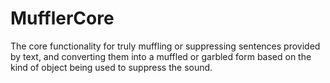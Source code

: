 # MufflerCore
The core functionality for truly muffling or suppressing sentences provided by text, and converting them into a muffled or garbled form based on the kind of object being used to suppress the sound.
